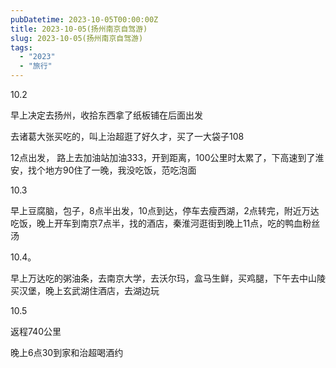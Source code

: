 ```yaml
---
pubDatetime: 2023-10-05T00:00:00Z
title: 2023-10-05(扬州南京自驾游)
slug: 2023-10-05(扬州南京自驾游)
tags:
  - "2023"
  - "旅行"
---
```


10.2

早上决定去扬州，收拾东西拿了纸板铺在后面出发

去诸葛大张买吃的，叫上治超逛了好久才，买了一大袋子108

12点出发， 路上去加油站加油333，开到距离，100公里时太累了，下高速到了淮安，找个地方90住了一晚，我没吃饭，范吃泡面

10.3

早上豆腐脑，包子，8点半出发，10点到达，停车去瘦西湖，2点转完，附近万达吃饭，晚上开车到南京7点半，找的酒店，秦淮河逛街到晚上11点，吃的鸭血粉丝汤

10.4。

早上万达吃的粥油条，去南京大学，去沃尔玛，盒马生鲜，买鸡腿，下午去中山陵买汉堡，晚上玄武湖住酒店，去湖边玩

10.5

返程740公里

晚上6点30到家和治超喝酒约
